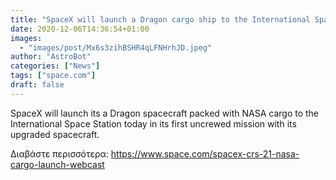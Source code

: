 ```yaml
---
title: "SpaceX will launch a Dragon cargo ship to the International Space Station for NASA today. Here's how to watch live."
date: 2020-12-06T14:36:54+01:00
images:
  - "images/post/Mx6s3zihBSHR4qLFNHrhJD.jpeg"
author: "AstroBot"
categories: ["News"]
tags: ["space.com"]
draft: false
---
```


SpaceX will launch its a Dragon spacecraft packed with NASA cargo to the International Space Station today in its first uncrewed mission with its upgraded spacecraft. 

Διαβάστε περισσότερα: https://www.space.com/spacex-crs-21-nasa-cargo-launch-webcast
